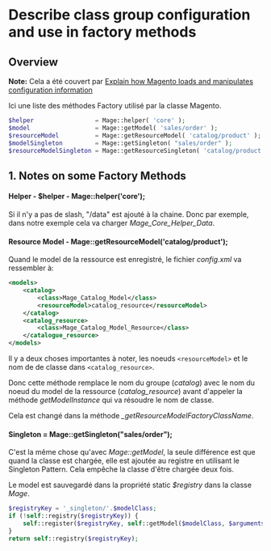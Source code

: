 # Describe class group configuration and use in factory methods 


## Overview

**Note:** Cela a été couvert par [Explain how Magento loads and manipulates configuration information](https://github.com/pbouttier/magento-exam-notes/blob/master/1.%20Basics/2.%20Configuration/1.Explain%20how%20Magento%20loads%20and%20manipulates%20configuration%20information.md)

Ici une liste des méthodes Factory utilisé par la classe Magento.

```php
$helper                 = Mage::helper( 'core' );
$model                  = Mage::getModel( 'sales/order' );
$resourceModel          = Mage::getResourceModel( 'catalog/product' );
$modelSingleton         = Mage::getSingleton( "sales/order" );
$resourceModelSingleton = Mage::getResourceSingleton( 'catalog/product' );
```


## 1. Notes on some Factory Methods


#### Helper - $helper - Mage::helper('core');

Si il n'y a pas de slash, "/data" est ajouté à la chaine.
Donc par exemple, dans notre exemple cela va charger *Mage_Core_Helper_Data*.


#### Resource Model - Mage::getResourceModel('catalog/product');

Quand le model de la ressource est enregistré, le fichier *config.xml* va ressembler à:

```xml
<models>
    <catalog>
        <class>Mage_Catalog_Model</class>
        <resourceModel>catalog_resource</resourceModel>
    </catalog>
    <catalog_resource>
        <class>Mage_Catalog_Model_Resource</class>
    </catalogue_resource>
</models>
```

Il y a deux choses importantes à noter, les noeuds `<resourceModel>` et le nom de de classe dans `<catalog_resource>`.

Donc cette méthode remplace le nom du groupe (*catalog*) avec le nom du noeud du model de la ressource (*catalog_resource*) avant d'appeler la méthode *getModelInstance* qui va résoudre le nom de classe.

Cela est changé dans la méthode *_getResourceModelFactoryClassName*.


#### Singleton = Mage::getSingleton("sales/order");

C'est la même chose qu'avec *Mage::getModel*, la seule différence est que quand la classe est chargée, elle est ajoutée au registre en utilisant le Singleton Pattern. Cela empêche la classe d'être chargée deux fois.

Le model est sauvegardé dans la propriété static *$registry* dans la classe *Mage*.

```php
$registryKey = '_singleton/'.$modelClass;
if (!self::registry($registryKey)) {
    self::register($registryKey, self::getModel($modelClass, $arguments));
}
return self::registry($registryKey);
```

